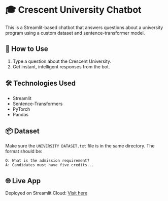 # 🎓 Crescent University Chatbot

This is a Streamlit-based chatbot that answers questions about a university program using a custom dataset and sentence-transformer model.

## 🚀 How to Use

1. Type a question about the Crescent University.
2. Get instant, intelligent responses from the bot.

## 🛠 Technologies Used

- Streamlit
- Sentence-Transformers
- PyTorch
- Pandas

## 📦 Dataset

Make sure the `UNIVERSITY DATASET.txt` file is in the same directory. The format should be:

```
Q: What is the admission requirement?
A: Candidates must have five credits...
```

## 🌐 Live App

Deployed on Streamlit Cloud: [Visit here](https://your-username-your-repo-name.streamlit.app)
